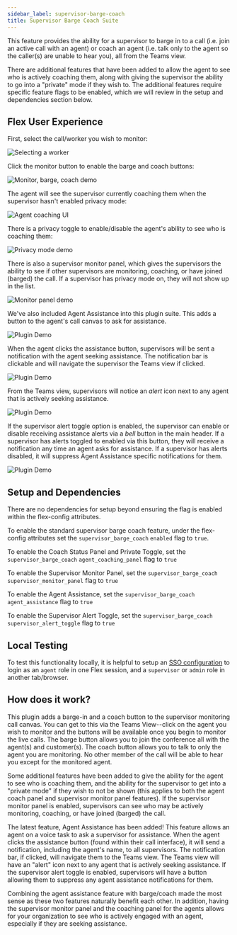 ```yaml
---
sidebar_label: supervisor-barge-coach
title: Supervisor Barge Coach Suite
---
```


This feature provides the ability for a supervisor to barge in to a call (i.e. join an active call with an agent) or coach an agent (i.e. talk only to the agent so the caller(s) are unable to hear you), all from the Teams view.

There are additional features that have been added to allow the agent to see who is actively coaching them, along with giving the supervisor the ability to go into a "private" mode if they wish to. The additional features require specific feature flags to be enabled, which we will review in the setup and dependencies section below.

## Flex User Experience

First, select the call/worker you wish to monitor:

![Selecting a worker](/img/features/supervisor-barge-coach/Supervisor-Barge-Coach-Plugin-1.gif)

Click the monitor button to enable the barge and coach buttons:

![Monitor, barge, coach demo](/img/features/supervisor-barge-coach/Supervisor-Barge-Coach-Plugin-2.gif)

The agent will see the supervisor currently coaching them when the supervisor hasn't enabled privacy mode:

![Agent coaching UI](/img/features/supervisor-barge-coach/Supervisor-Barge-Coach-Plugin-3.png)

There is a privacy toggle to enable/disable the agent's ability to see who is coaching them:

![Privacy mode demo](/img/features/supervisor-barge-coach/Supervisor-Barge-Coach-Plugin-4.gif)

There is also a supervisor monitor panel, which gives the supervisors the ability to see if other supervisors are monitoring, coaching, or have joined (barged) the call. If a supervisor has privacy mode on, they will not show up in the list.

![Monitor panel demo](/img/features/supervisor-barge-coach/Supervisor-Barge-Coach-Plugin-5.gif)

We've also included Agent Assistance into this plugin suite. This adds a button to the agent's call canvas to ask for assistance.

![Plugin Demo](/img/features/supervisor-barge-coach/Supervisor-Barge-Coach-Plugin-6.gif)

When the agent clicks the assistance button, supervisors will be sent a notification with the agent seeking assistance. The notification bar is clickable and will navigate the supervisor the Teams view if clicked.

![Plugin Demo](/img/features/supervisor-barge-coach/Supervisor-Barge-Coach-Plugin-7.gif)

From the Teams view, supervisors will notice an _alert_ icon next to any agent that is actively seeking assistance.

![Plugin Demo](/img/features/supervisor-barge-coach/Supervisor-Barge-Coach-Plugin-8.gif)

If the supervisor alert toggle option is enabled, the supervisor can enable or disable receiving assistance alerts via a _bell_ button in the main header. If a supervisor has alerts toggled to enabled via this button, they will receive a notification any time an agent asks for assistance. If a supervisor has alerts disabled, it will suppress Agent Assistance specific notifications for them.

![Plugin Demo](/img/features/supervisor-barge-coach/Supervisor-Barge-Coach-Plugin-9.gif)

## Setup and Dependencies

There are no dependencies for setup beyond ensuring the flag is enabled within the flex-config attributes.

To enable the standard supervisor barge coach feature, under the flex-config attributes set the `supervisor_barge_coach` `enabled` flag to `true`.

To enable the Coach Status Panel and Private Toggle, set the `supervisor_barge_coach` `agent_coaching_panel` flag to `true`

To enable the Supervisor Monitor Panel, set the `supervisor_barge_coach` `supervisor_monitor_panel` flag to `true`

To enable the Agent Assistance, set the `supervisor_barge_coach` `agent_assistance` flag to `true`

To enable the Supervisor Alert Toggle, set the `supervisor_barge_coach` `supervisor_alert_toggle` flag to `true`

## Local Testing

To test this functionality locally, it is helpful to setup an [SSO configuration](https://www.twilio.com/docs/flex/admin-guide/setup/sso-configuration) to login as an `agent` role in one Flex session, and a `supervisor` or `admin` role in another tab/browser.

## How does it work?

This plugin adds a barge-in and a coach button to the supervisor monitoring call canvas. You can get to this via the Teams View--click on the agent you wish to monitor and the buttons will be available once you begin to monitor the live calls. The barge button allows you to join the conference all with the agent(s) and customer(s). The coach button allows you to talk to only the agent you are monitoring. No other member of the call will be able to hear you except for the monitored agent.

Some additional features have been added to give the ability for the agent to see who is coaching them, and the ability for the supervisor to get into a "private mode" if they wish to not be shown (this applies to both the agent coach panel and supervisor monitor panel features). If the supervisor monitor panel is enabled, supervisors can see who may be actively monitoring, coaching, or have joined (barged) the call.

The latest feature, Agent Assistance has been added! This feature allows an agent on a voice task to ask a supervisor for assistance. When the agent clicks the assistance button (found within their call interface), it will send a notification, including the agent's name, to all supervisors. The notification bar, if clicked, will navigate them to the Teams view. The Teams view will have an "alert" icon next to any agent that is actively seeking assistance. If the supervisor alert toggle is enabled, supervisors will have a button allowing them to suppress any agent assistance notifications for them.

Combining the agent assistance feature with barge/coach made the most sense as these two features naturally benefit each other. In addition, having the supervisor monitor panel and the coaching panel for the agents allows for your organization to see who is actively engaged with an agent, especially if they are seeking assistance.
